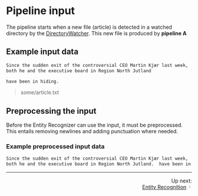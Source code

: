# Pipeline input
The pipeline starts when a new file (article) is detected in a watched directory by the [DirectoryWatcher](https://github.com/Knox-AAU/PreProcessingLayer_EntityRecognitionAndLinking/blob/main/lib/DirectoryWatcher.py). This new file is produced by **pipeline A**

## Example input data
```txt
Since the sudden exit of the controversial CEO Martin Kjær last week, 
both he and the executive board in Region North Jutland 

have been in hiding. 
```
> some/article.txt

## Preprocessing the input
Before the Entity Recognizer can use the input, it must be preprocessed. This entails removing newlines and adding punctuation where needed.

### Example preprocessed input data
```txt
Since the sudden exit of the controversial CEO Martin Kjær last week, 
both he and the executive board in Region North Jutland.  have been in hiding.
```

-----------
<div style="text-align: right">
    Up next:
    <br>
    <a href="https://github.com/Knox-AAU/PreProcessingLayer_EntityRecognitionAndLinking/blob/main/docs/entityrecognition.md">Entity Recognition</a>
    <span class="pagination_icon__3ocd0"><svg class="with-icon_icon__MHUeb" data-testid="geist-icon" fill="none" height="24" shape-rendering="geometricPrecision" stroke="currentColor" stroke-linecap="round" stroke-linejoin="round" stroke-width="1.5" viewBox="0 0 24 24" width="24" style="color:currentColor;width:11px;height:11px"><path d="M9 18l6-6-6-6"></path></svg></span>
</div>